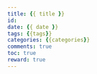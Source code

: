 ```yaml
---
title: {{ title }}
id: 
date: {{ date }}
tags: {{tags}}
categories: {{categories}}
comments: true
toc: true
reward: true
---
```

